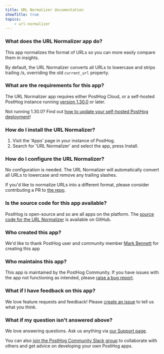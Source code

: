 ```yaml
---
title: URL Normalizer documentation
showTitle: true
topics:
    - url-normalizer
---
```


### What does the URL Normalizer app do?

This app normalizes the format of URLs so you can more easily compare them in insights. 

By default, the URL Normalizer converts all URLs to lowercase and strips trailing /s, overriding the old `current_url` property. 

### What are the requirements for this app?

The URL Normalizer app requires either PostHog Cloud, or a self-hosted PostHog instance running [version 1.30.0](https://posthog.com/blog/the-posthog-array-1-30-0) or later. 

Not running 1.30.0? Find out [how to update your self-hosted PostHog deployment](https://posthog.com/docs/self-host/configure/upgrading-posthog)! 

### How do I install the URL Normalizer?

1. Visit the 'Apps' page in your instance of PostHog.
2. Search for 'URL Normalizer' and select the app, press Install.

### How do I configure the URL Normalizer?

No configuration is needed. The URL Normalizer will automatically convert all URLs to lowercase and remove any trailing slashes. 

If you'd like to normalize URLs into a different format, please consider contributing a PR to [the repo](https://github.com/PostHog/posthog-url-normalizer-plugin). 

### Is the source code for this app available?

PostHog is open-source and so are all apps on the platform. The [source code for the URL Normalizer](https://github.com/PostHog/posthog-url-normalizer-plugin) is available on GitHub. 

### Who created this app?

We'd like to thank PostHog user and community member [Mark Bennett](https://github.com/MarkBennett) for creating this app

### Who maintains this app?

This app is maintained by the PostHog Community. If you have issues with the app not functioning as intended, please [raise a bug report](https://github.com/PostHog/posthog/issues/new?assignees=&labels=bug&template=bug_report.md).

### What if I have feedback on this app?

We love feature requests and feedback! Please [create an issue](https://github.com/PostHog/posthog/issues/new?assignees=&labels=enhancement%2C+feature&template=feature_request.md) to tell us what you think. 

### What if my question isn't answered above?

We love answering questions. Ask us anything via [our Support page](/questions).

You can also [join the PostHog Community Slack group](/slack) to collaborate with others and get advice on developing your own PostHog apps.